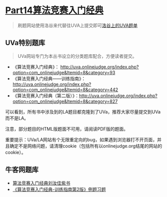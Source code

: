 # [Part14算法竞赛入门经典](https://item.jd.com/23264090575.html)
> 刷题网站使用洛谷来代替往UVA上提交即可[洛谷上的UVA题单](https://www.luogu.com.cn/problem/list?type=UVA&page=1)

## UVa特别题库
> UVa网站专门为本丛书设立的分类题库配合，方便读者提交。

+ 《算法竞赛入门经典》： http://uva.onlinejudge.org/index.php?option=com_onlinejudge&Itemid=8&category=93
+ 《算法竞赛入门经典——训练指南》： http://uva.onlinejudge.org/index.php?option=com_onlinejudge&Itemid=8&category=442
+ 《算法竞赛入门经典（第二版）》：http://uva.onlinejudge.org/index.php?option=com_onlinejudge&Itemid=8&category=827

可以看到，所有书中涉及到的LA题目都克隆到了UVa，推荐大家尽量提交到UVa而不是LA。

注意，部分题目的HTML版题面不可用，请阅读PDF版的题面。

重要提示：UVa/LA网站有个无限重定向的bug，如果遇到浏览器打不开页面，并且确定不是网络问题，请清理cookie（包括所有以onlinejudge.org结尾的网站的cookie）。

## 牛客网题库
+ [算法竞赛入门经典刘汝佳紫书](https://ac.nowcoder.com/acm/problem/collection/166)
+ [《算法竞赛入门经典-训练指南第2版》例题习题](https://ac.nowcoder.com/acm/problem/collection/109)
